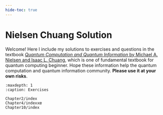 ```yaml
---
hide-toc: true
---
```


# Nielsen Chuang Solution

Welcome! Here I include my solutions to exercises and questions in the textbook <u>*Quantum Computation and Quantum Information* by Michael A. Nielsen and Isaac L. Chuang</u>, which is one of fundamental textbook for quantum computing beginner. Hope these information help the quantum computation and quantum information community. **Please use it at your own risks**. 

```{toctree}
:maxdepth: 1
:caption: Exercises

Chapter2/index
Chapter4/indexxœ
Chapter10/index
```